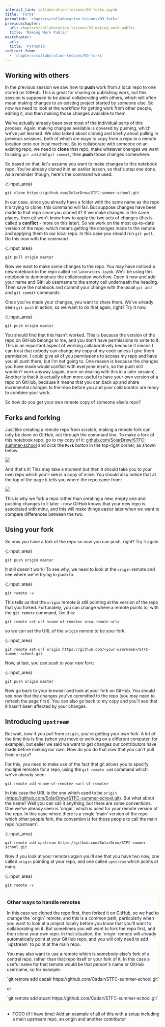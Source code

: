 ```yaml
---
interact_link: collaboration-lessons/03-forks.ipynb
title: 'Forks'
permalink: 'chapters/collaboration-lessons/03-forks'
previouschapter:
  url: chapters/collaboration-lessons/02-making-work-public
  title: 'Making Work Public'
nextchapter:
  url: 
  title: 'Python1b'
redirect_from:
  - 'chapters/collaboration-lessons/03-forks'
---
```


## Working with others

In the previous session we saw how to **push** work from a local repo to one stored on GitHub. This is great for sharing or publishing work, but this session is supposed to be about collaborating with others, which will often mean making changes to an existing project started by someone else. So now we need to look at the workflow for getting work from other people, editing it, and then making those changes available to them.

We've actually already been over most of the individual parts of this process. Again, making changes available is covered by pushing, which we've just learned. We also talked about cloning and briefly about pulling in previous sessions, both of which are ways to copy from a repo in a remote location onto our local machine. So to collaborate with someone on an existing repo, we need to **clone** that repo, make whatever changes we want to using `git add` and `git commit`, then **push** those changes somewhere.

So based on that, let's assume you want to make changes to this notebook repo. You've already cloned it in an earlier lesson, so that's step one done. As a reminder though, here's the command we used:


{:.input_area}
```xonsh
git clone https://github.com/SolarDrew/STFC-summer-school.git
```

In our case, since you already have a folder with the same name as the repo it's trying to clone, this command will fail. But suppose changes have been made to that repo since you cloned it? If we make changes in the same places, then git won't know how to apply the two sets of changes (this is called a **conflict** - more on this later). So we work on the most up-to-date version of the repo, which means getting the changes made to the remote and applying them to our local repo. In this case you should run `git pull`. Do this now with the command


{:.input_area}
```xonsh
git pull origin master
```

Now we want to make some changes to the repo. You may have noticed a new notebook in the repo called `collaborators.ipynb`. We'll be using this notebook to demonstrate the collaboration workflow. Open it now and add your name and GitHub username to the empty cell underneath the heading. Then save the notebook and commit your change with the usual `git add` and `git commit` commands.

Once you've made your changes, you want to share them. We've already seen `git push` in action, so we want to do that again, right? Try it now.


{:.input_area}
```xonsh
git push origin master
```

You should find that this hasn't worked. This is because the version of the repo on GitHub belongs to me, and you don't have permissions to write to it. This is an important aspect of working collaboratively because it means I can trust that nobody can change my copy of my code unless I give them permission. I could give all of you permissions to access my repo and have you all push there, but I'm not going to. One reason is because the changes you have made would conflict with everyone else's, so the push still wouldn't work anyway (again, more on dealing with this in a later session). Another is that it is actually often more useful to have your own version of a repo on GitHub, because it means that you can back up and share incremental changes to the repo before you and your collaborator are ready to combine your work.

So how do you get your own remote copy of someone else's repo?

## Forks and forking

Just like creating a remote repo from scratch, making a remote fork can only be done on GitHub, not through the command line. To make a fork of this notebook repo, go to my copy of it: [github.com/SolarDrew/STFC-summer-school](github.com/SolarDrew/STFC-summer-school) and click the **`Fork`** button in the top-right corner, as shown below.

![](fork-button.png)

And that's it! This may take a moment but then it should take you to your own repo which you'll see is a copy of mine. You should also notice that at the top of the page it tells you where the repo came from:

![](forked-from.png)

This is why we fork a repo rather than creating a new, empty one and pushing changes to it later - now GitHub knows that your new repo is associated with mine, and this will make things easier later when we want to compare differences between the two.

## Using your fork

So now you have a fork of the repo so now you can push, right? Try it again.


{:.input_area}
```xonsh
git push origin master
```

It still doesn't work! To see why, we need to look at the `origin` remote and see where we're trying to push to:


{:.input_area}
```xonsh
git remote -v
```

This tells us that the `origin` remote is still pointing at the version of the repo that you forked. Fortunately, you can change where a remote points to, with the `git remote` command, like this:

```
git remote set-url <name-of-remote> <new-remote-url>
```

so we can set the URL of the `origin` remote to be your fork:


{:.input_area}
```xonsh
git remote set-url origin https://github.com/<your-username>/STFC-summer-school.git
```

Now, at last, you can push to your new fork:


{:.input_area}
```xonsh
git push origin master
```

Now go back to your browser and look at your fork on GitHub. You should see now that the changes you've committed to the repo (you may need to refresh the page first). You can also go back to my copy and you'll see that it hasn't been affected by your changes.

## Introducing `upstream`

But wait, now if you pull from `origin`, you're getting your own fork. A lot of the time this is fine (when you move to working on a different computer, for example), but ealier we said we want to get changes our contributors have made before making our own. How do you do that now that you can't pull from `origin`?

For this, you need to make use of the fact that git allows you to specify multiple remotes for a repo, using the `git remote add` command which we've already seen:

```
git remote add <name-of-remote> <url-of-remote>
```

In this case the URL is the one which used to be `origin` (https://github.com/SolarDrew/STFC-summer-school.git). But what about the name? Well you can call it anything, but there are some conventions. One we've already seen is 'origin', which is used for _your_ remote version of the repo. In this case where there is a single 'main' version of the repo which other people fork, the convention is for those people to call the main repo 'upstream'.


{:.input_area}
```xonsh
git remote add upstream https://github.com/SolarDrew/STFC-summer-school.git
```

Now if you look at your remotes again you'll see that you have two now, one called `origin` pointing at your repo, and one called `upstream` which points at mine.


{:.input_area}
```xonsh
git remote -v
```

<div style='padding-left: 5px; padding-top: 0; padding-bottom: 0; padding-right: 0; border: 1px solid; border-color: #f4fd9c; padding-bottom: 5px;'><h3>Other ways to handle remotes</h3>
<p>In this case we cloned the repo first, then forked it on GitHub, so we had to change the `origin` remote, and this is a common path, particularly when you want to look at a project locally before you know that you'll want to collaborating on it. But sometimes you will want to fork the repo first, and then clone your own repo. In that situation, the `origin` remote will already automatically point at your GitHub repo, and you will only need to add `upstream` to point at the main repo.</p>
<p>You may also want to use a remote which is somebody else's fork of a central repo, rather than that repo itself or your fork of it. In this case a useful name for that remote would be that person's name or GitHub username, so for example:</p>
<p>`git remote add cadair https://github.com/Cadair/STFC-summer-school.git`</p>
<p>or</p>
<p>`git remote add stuart https://github.com/Cadair/STFC-summer-school.git`</p></div>

* TODO (if I have time) Add an example of all of this with a setup including a main upstream repo, an origin and another contributor

